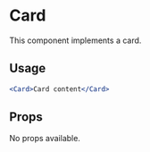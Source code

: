 # Card

This component implements a card.

## Usage

```jsx
<Card>Card content</Card>
```

## Props

No props available.
